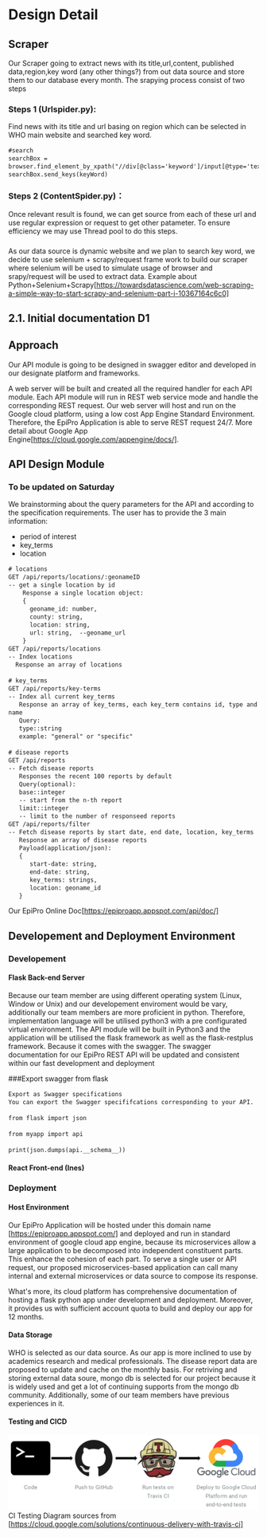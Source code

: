 # Design Detail

## Scraper
[//]: # (I used to use request or ulib.request to extract content of a url but I saw there is a scrapy file readly)
Our Scraper going to extract news with its title,url,content, published data,region,key word (any other things?) from out data source and store them to our database every month. The srapying process consist of two steps
### Steps 1 (Urlspider.py):
Find news with its title and url basing on region which can be selected in WHO main website and searched key word.
```
#search
searchBox = browser.find_element_by_xpath("//div[@class='keyword']/input[@type='text']")
searchBox.send_keys(keyWord)
```
### Steps 2 (ContentSpider.py)：
Once relevant result is found, we can get source from each of these url and use regular expression or request to get other patameter. To ensure efficiency we may use Thread pool to do this steps.
###
As our data source is dynamic website and we plan to search key word, we decide to use selenium + scrapy/request frame work to build our scraper where selenium will be used to simulate usage of browser and srapy/request will be used to extract data. 
Example about Python+Selenium+Scrapy[https://towardsdatascience.com/web-scraping-a-simple-way-to-start-scrapy-and-selenium-part-i-10367164c6c0]

## 2.1. Initial	documentation D1

## Approach
[//]: # (Describe	how	you	intend	to	develop	the	API	module and	provide	the	ability to	run	it	in	Web	service	mode)
Our API module is going to be designed in swagger editor and developed in our designate platform and frameworks.

A web server will be built and created all the required handler for each API module. Each API module will run in REST web service mode and handle the corresponding REST request. Our web server will host and run on the Google cloud platform, using a low cost App Engine Standard Environment. Therefore, the EpiPro Application is able to serve REST request 24/7.
More detail about Google App Engine[https://cloud.google.com/appengine/docs/].


## API Design Module

[//]: # (Discuss	your	current	thinking	about	how	parameters can	be	passed	to	your module	and	how	results	are	collected.	Show	an	example	of	a	possible interaction .e.g.- sample	HTTP	calls	with	URL	and	parameters)

### To be updated on Saturday
We brainstorming about the query parameters for the API and according to the specification requirements. The user has to provide the 3 main information:
- period of interest
- key_terms
- location

```
# locations
GET /api/reports/locations/:geonameID 
-- get a single location by id
    Response a single location object:
    {
      geoname_id: number,
      county: string,
      location: string,
      url: string,  --geoname_url
    }
GET /api/reports/locations 
-- Index locations 
  Response an array of locations

# key_terms
GET /api/reports/key-terms 
-- Index all current key_terms 
   Response an array of key_terms, each key_term contains id, type and name
   Query:
   type::string 
   example: "general" or "specific"

# disease reports
GET /api/reports 
-- Fetch disease reports
   Responses the recent 100 reports by default
   Query(optional):  
   base::integer 
   -- start from the n-th report 
   limit::integer 
   -- limit to the number of responseed reports
GET /api/reports/filter 
-- Fetch disease reports by start date, end date, location, key_terms
   Response an array of disease reports
   Payload(application/json): 
   { 
      start-date: string, 
      end-date: string, 
      key_terms: strings, 
      location: geoname_id 
   }
```

Our EpiPro Online Doc[https://epiproapp.appspot.com/api/doc/]


## Developement and Deployment Environment
[//]: # (Present	and	justify	implementation	language,	development	and	deployment environment .e.g.	Linux,	Windows	and	specific	libraries	that	you	plan	to	use.)

### Developement
#### Flask Back-end Server
Because our team member are using different operating system (Linux, Window or Unix) and our developement enviroment would be vary, additionally our team members are more proficient in python. Therefore, implementation language will be utilised python3 with a pre configurated virtual environment. The API module will be built in Python3 and the application will be utilised the flask framework as well as the flask-restplus framework. Because it comes with the swagger. The swagger documentation for our EpiPro REST API will be updated and consistent within our fast development and deployment

###Export swagger from flask
```
Export as Swagger specifications
You can export the Swagger specififcations corresponding to your API.

from flask import json

from myapp import api

print(json.dumps(api.__schema__))
```
#### React Front-end (Ines)


### Deployment
#### Host Environment
Our EpiPro Application will be hosted under this domain name [https://epiproapp.appspot.com/] and deployed and run in standard environment of google cloud app engine, because its microservices allow a large application to be decomposed into independent constituent parts. This enhance the cohesion of each part. To serve a single user or API request, our proposed microservices-based application can call many internal and external microservices or data source to compose its response.

What's more, its cloud platform has comprehensive documentation of hosting a flask python app under development and deployment. Moreover, it provides us with sufficient account quota to build and deploy our app for 12 months.
#### Data Storage
WHO is selected as our data source. As our app is more inclined to use by academics research and medical professionals. The disease report data are proposed to update and cache on the monthly basis. For retriving and storing external data soure, mongo db is selected for our project because it is widely used and get a lot of continuing supports from the mongo db community.  Additionally, some of our team members have previous experiences in it.
#### Testing and CICD
![CI Testing Diagram](continuous-delivery-with-travis-ci-1architecture.png "CI Testing") CI Testing Diagram sources from [https://cloud.google.com/solutions/continuous-delivery-with-travis-ci]



[//]: # (leave your preferrable framework, library here if you have any: Scapper-- fetch data, )

